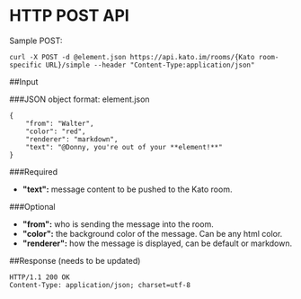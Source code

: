 HTTP POST API
=============

Sample POST:

    curl -X POST -d @element.json https://api.kato.im/rooms/{Kato room-specific URL}/simple --header "Content-Type:application/json"

##Input

###JSON object format:
element.json

    {
        "from": "Walter",
        "color": "red",
        "renderer": "markdown",
        "text": "@Donny, you're out of your **element!**"
    }

###Required
-  __"text":__ message content to be pushed to the Kato room.

###Optional
-  __"from":__ who is sending the message into the room.
-  __"color":__ the background color of the message. Can be any html color.
-  __"renderer":__ how the message is displayed, can be default or markdown.

##Response (needs to be updated)

    HTTP/1.1 200 OK
    Content-Type: application/json; charset=utf-8
